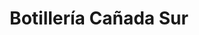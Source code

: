 ---
title: "Botillería Cañada Sur"
url: /san-jose-de-maipo/botilleria-canada-sur/
shop: Spirituosen
---